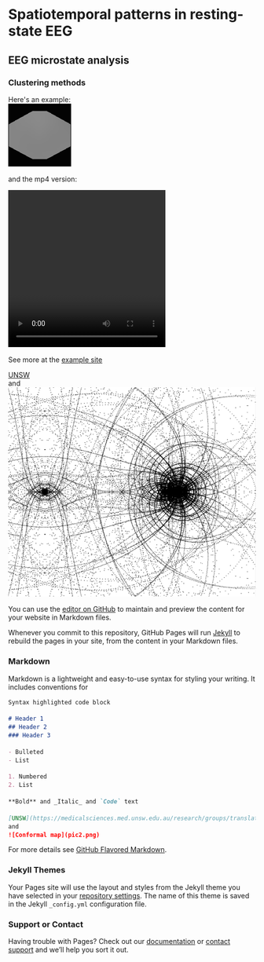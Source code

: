 # Spatiotemporal patterns in resting-state EEG

## EEG microstate analysis

### Clustering methods

Here's an example:  
![](eeg_128_loop.gif)

and the mp4 version:

<video src="test.mp4" width="320" height="320" controls preload></video>

See more at the [example site](page1.md)


[UNSW](https://medicalsciences.med.unsw.edu.au/research/groups/translational-neuroscience-facility)  
and  
![Conformal map](pic2.png)

You can use the [editor on GitHub](https://github.com/Frederic-vW/Frederic-vW.github.io/edit/master/index.md) to maintain and preview the content for your website in Markdown files.

Whenever you commit to this repository, GitHub Pages will run [Jekyll](https://jekyllrb.com/) to rebuild the pages in your site, from the content in your Markdown files.

### Markdown

Markdown is a lightweight and easy-to-use syntax for styling your writing. It includes conventions for

```markdown
Syntax highlighted code block

# Header 1
## Header 2
### Header 3

- Bulleted
- List

1. Numbered
2. List

**Bold** and _Italic_ and `Code` text

[UNSW](https://medicalsciences.med.unsw.edu.au/research/groups/translational-neuroscience-facility)  
and  
![Conformal map](pic2.png)
```

For more details see [GitHub Flavored Markdown](https://guides.github.com/features/mastering-markdown/).

### Jekyll Themes

Your Pages site will use the layout and styles from the Jekyll theme you have selected in your [repository settings](https://github.com/Frederic-vW/Frederic-vW.github.io/settings). The name of this theme is saved in the Jekyll `_config.yml` configuration file.

### Support or Contact

Having trouble with Pages? Check out our [documentation](https://help.github.com/categories/github-pages-basics/) or [contact support](https://github.com/contact) and we’ll help you sort it out.
